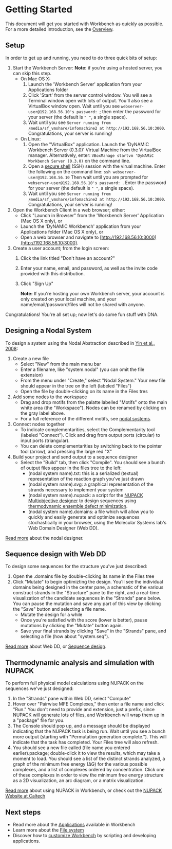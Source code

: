 Getting Started
===============

This document will get you started with Workbench as quickly as possible. For a more detailed introduction, see the [Overview](overview).


Setup
-----

In order to get up and running, you need to do three quick bits of setup:

1.	Start the Workbench Server: **Note:** if you're using a hosted server, you can skip this step.
	-	On Mac OS X:
		1.	Launch the 'Workbench Server' application from your Applications folder 
		2.	Click 'Start' from the server control window. You will see a Terminal window open with lots of output. You'll also see a VirtualBox window open.
			Wait until you see `webserver-user@192.168.56.10's password: `; then enter the password for your server (the default is `" "`, 
			a single space).
		3.	Wait until you see `Server running from /media/sf_vmshare/infomachine2 at http://192.168.56.10:3000`. Congratulations, your server is running!
	-	On Linux:
		1.	Open the "VirtualBox" application. Launch the 'DyNAMiC Workbench Server (0.3.0)' Virtual Machine from the VirtualBox manager. Alternatively, enter: 
			`VBoxManage startvm 'DyNAMiC Workbench Server (0.3.0)` on the command line.
		2.	Open a [secure shell](http://en.wikipedia.org/Secure_Shell) (SSH) session with the virual machine. Enter the following on the command line:
			`ssh webserver-user@192.168.56.10` Then wait until you are prompted for `webserver-user@192.168.56.10's password: `. Enter the password for your server 			(the default is `" "`, a single space).
		3.	Wait until you see `Server running from /media/sf_vmshare/infomachine2 at http://192.168.56.10:3000`. Congratulations, your server is running!
2.	Open the Workbench Client in a web browser; either:
	-	Click "Launch in Browser" from the 'Workbench Server' Application (Mac OS X only), or
	-	Launch the 'DyNAMiC Workbench' application from your Applications folder (Mac OS X only), or
	-	Open a web browser and navigate to [http://192.168.56.10:3000](http://192.168.56.10:3000).
3.	Create a user account; from the login screen:
	1.	Click the link titled "Don't have an account?"
	2.	Enter your name, email, and password, as well as the invite code provided with this distribution.
	3.	Click "Sign Up"
	
		**Note:** If you're hosting your own Workbench server, your account is only created on your local machine, and your name/email/password/files will not be
	 	shared with anyone.

Congratulations! You're all set up; now let's do some fun stuff with DNA.

Designing a Nodal System
------------------------

To design a system using the Nodal Abstraction described in [Yin et al., 2008](http://yin.hms.harvard.edu/people/yin.peng/paper/pathway/index.html):

1.	Create a new file
	-	Select "New" from the main menu bar
	-	Enter a filename, like "system.nodal" (you can omit the file extension)
	-	From the menu under "Create," select "Nodal System." Your new file should appear in the tree on the left (labeled "Files")
	-	Open the file by double-clicking on its name in the Files tres
2.	Add some nodes to the workspace
	-	Drag and drop motifs from the palatte labelled "Motifs" onto the main white area (the "Workspace"). Nodes can be renamed by clicking on the gray label
	 above.
	-	For a full reference of the different motifs, see [nodal systems](nodal).
3.	Connect nodes together
	-	To indicate complementarities, select the Complementarity tool (labeled "Connect"). Click and drag from output ports (circular) to input ports (triangular).
	-	You can delete complementarities by switching back to the pointer tool (arrow), and pressing the large red "X" 
4.	Build your project and send output to a sequence designer
	-	Select the "Build" tab, then click "Compile". You should see a bunch of output files appear in the files tree to the left:
		-	(nodal system name).txt: this is a serialized (textual) representation of the reaction graph you've just drawn
		-	(nodal system name).svg: a graphical representation of the strands necessary to implement your system
		-	(nodal system name).nupack: a script for the [NUPACK Multiobjective designer](http://nupack.org/design/new) to design sequences using 
		  [thermodynamic ensemble defect minimization](http://www.nupack.org/downloads/serve_public_file/jcc11b.pdf?type=pdf). 
		-	(nodal system name).domains: a file which will allow you to quickly and easily generate and optimize sequences stochastically in your browser, 
		  using the Molecular Systems lab's Web Domain Designer (Web DD).

[Read more](nodal) about the nodal designer.

Sequence design with Web DD
---------------------------

To design some sequences for the structure you've just described:

1.	Open the .domains file by double-clicking its name in the Files tree
2.	Click "Mutate" to begin optimizting the design. You'll see the individual domains being designed in the center pane, a schematic of the various construct strands in the "Structure" pane to the right, and a real-time visualization of the candidate sequences in the "Strands" pane below. You can pause the mutation and save any part of this view by clicking the "Save" button and selecting a file name.
	-	Mutate the design for a while
	-	Once you're satisfied with the score (lower is better), pause mutations by clicking the "Mutate" button again.
	-	Save your final strands by clicking "Save" in the "Strands" pane, and selecting a file (how about "system.seq").

[Read more](web-dd) about Web DD, or [Sequence design](sequence).

Thermodynamic analysis and simulation with NUPACK
-------------------------------------------------

To perform full physical model calculations using NUPACK on the sequences we've just designed:

1.	In the "Strands" pane within Web DD, select "Compute"
2.	Hover over "Pairwise MFE Complexes," then enter a file name and click "Run." You don't need to provide and extension, just a prefix, since NUPACK will generate lots of files, and Workbench will wrap them up in a "package" file for you.
3.	The Console should pop up, and a message should be displayed indicating that the NUPACK task is being run. Wait until you see a bunch more output (starting with "Permutation generation complete."). This will indicate that the task has completed. Your Files tree will also refresh.
4.	You should see a new file called (file name you entered earlier).package; double-click it to view the results, which may take a moment to load. You should see a list of the distinct strands analyzed, a graph of the minimum free energy (∆G) for the various possible complexes, and a list of complexes ordered by concentration. Click one of these complexes in order to view the minimum free energy structure as a 2D visualization, an arc diagram, or a matrix visualization.

[Read more](nupack) about using NUPACK in Workbench, or check out the [NUPACK Website at Caltech](http://www.nupack.org)

Next steps
----------

-	Read more about the [Applications](applications) available in Workbench
-	Learn more about the [File system](files)
-	Discover how to [customize Workbench](customization) by scripting and developing applications. 




